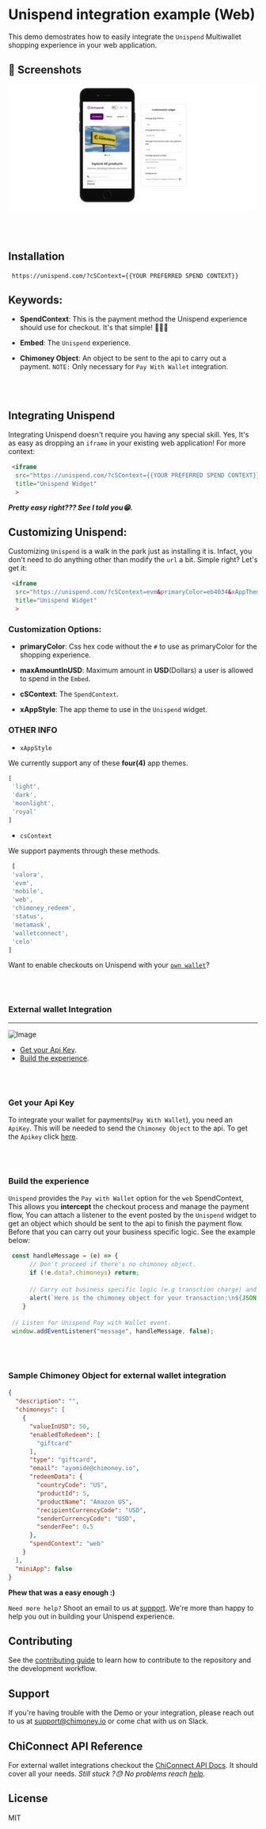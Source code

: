 # Unispend integration example (Web)

This demo demostrates how to easily integrate the `Unispend` Multiwallet shopping experience in your web application.

## 📸 Screenshots
![Screenshot of demo](/images/unispend.png)

<br></br>
## Installation

```
 https://unispend.com/?cSContext={{YOUR PREFERRED SPEND CONTEXT}}
```

## Keywords:

- __SpendContext__: This is the payment method the Unispend experience should use for checkout. It's that simple! 🚀🚀🚀

- __Embed__: The `Unispend` experience.

- __Chimoney Object__: An object to be sent to the api to carry out a payment. `NOTE:` Only necessary for `Pay With Wallet` integration.


<br></br>
## Integrating Unispend

Integrating Unispend doesn't require you having any special skill. Yes, It's as easy as dropping an `iframe` in your existing web application!
For more context:

```html
 <iframe
  src="https://unispend.com/?cSContext={{YOUR PREFERRED SPEND CONTEXT}}"
  title="Unispend Widget"
  >
```
___Pretty easy right??? See I told you😁.___

## Customizing Unispend:

Customizing `Unispend` is a walk in the park just as installing it is. Infact, you don't need to do anything other than modify the `url` a bit. Simple right? Let's get it:

```html
 <iframe
  src="https://unispend.com/?cSContext=evm&primaryColor=eb4034&xAppTheme=light"
  title="Unispend Widget"
  >
```

### Customization Options:

- __primaryColor__: Css hex code without the `#` to use as primaryColor for the shopping experience.

- __maxAmountInUSD__: Maximum amount in __USD__(Dollars) a user is allowed to spend in the `Embed`.
- __cSContext__: The `SpendContext`.
- __xAppStyle__: The app theme to use in the `Unispend` widget.

### OTHER INFO

- `xAppStyle`

We currently support any of these __four(4)__ app themes.

```js
[
 'light',
 'dark', 
 'moonlight',
 'royal'
]
```

- `csContext`

We support payments through these methods.

```js
 [
 'valora', 
 'evm', 
 'mobile',
 'web', 
 'chimoney_redeem',
 'status', 
 'metamask',
 'walletconnect',
 'celo'
]
```

Want to enable checkouts on Unispend with your [`own wallet`](#ext_wallet)?

<br></br>

### <a name="ext_wallet"></a> **External wallet Integration**

---
![Image](/screenshots/pay_with_wallet.png)

- [Get your Api Key](https://chimoney.readme.io/reference/sandbox-environment).
- [Build the experience](#integrate_ext_wallet).

<br></br>
### <a name="get_api_key"></a>  **Get your Api Key**

To integrate your wallet for payments(`Pay With Wallet`), you need an `ApiKey`. This will be needed to send the `Chimoney Object` to the api.
To get the `Apikey` click [here](https://chimoney.readme.io/reference/sandbox-environment).

<br></br>
### <a name="integrate_ext_wallet"></a>  **Build the experience**

`Unispend` provides the `Pay with Wallet` option for the `web` SpendContext, This allows you __intercept__ the checkout process and manage the payment flow, You can attach a listener to the event posted by the `Unispend` widget to get an object which should be sent to the api to finish the payment flow. Before that you can carry out your business specific logic. See the example below:

```js
 const handleMessage = (e) => {
      // Don't proceed if there's no chimoney object.
      if (!e.data?.chimoneys) return;
      
      // Carry out business specific logic (e.g transction charge) and send Chimoney object (i.e e.data) to  ChiConnect.
      alert(`Here is the chimoney object for your transaction:\n${JSON.stringify(e.data, null, 2)}`);
    }
  
 // Listen for Unispend Pay with Wallet event. 
 window.addEventListener("message", handleMessage, false);
```


<br></br>
### Sample Chimoney Object for external wallet integration

```json
{
  "description": "",
  "chimoneys": [
    {
      "valueInUSD": 50,
      "enabledToRedeem": [
        "giftcard"
      ],
      "type": "giftcard",
      "email": "ayomide@chimoney.io",
      "redeemData": {
        "countryCode": "US",
        "productId": 5,
        "productName": "Amazon US",
        "recipientCurrencyCode": "USD",
        "senderCurrencyCode": "USD",
        "senderFee": 0.5
      },
      "spendContext": "web"
    }
  ],
  "miniApp": false
}
```

__Phew that was a easy enough :)__

`Need more help?`
Shoot an email to us at  [support](mailto:support@chimoney.io). We're more than happy to help you out in building your Unispend experience.

## Contributing

See the [contributing guide](CONTRIBUTING.md) to learn how to contribute to the repository and the development workflow.

## Support

If you're having trouble with the Demo or your integration, please reach out to us at <support@chimoney.io> or come chat with us on Slack.

## ChiConnect API Reference

For external wallet integrations checkout the [ChiConnect API Docs](https://chimoney.readme.io). It should cover all your needs. _Still stuck ?😓 No problems reach [help](mailto:support@chimoney.io)._ 

## License

MIT

